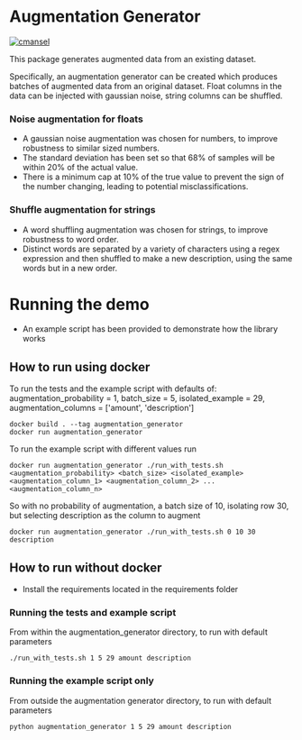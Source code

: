 # Augmentation Generator
[![cmansel](https://circleci.com/gh/cmansel/augmentation-generator.svg?style=shield)](<https://app.circleci.com/pipelines/github/cmansel/augmentation-generator>)

This package generates augmented data from an existing dataset.

Specifically, an augmentation generator can be created which produces batches of augmented data from an original dataset. Float columns in the data can be injected with gaussian noise, string columns can be shuffled.

### Noise augmentation for floats
- A gaussian noise augmentation was chosen for numbers, to improve robustness to similar sized numbers.
- The standard deviation has been set so that 68% of samples will be within 20% of the actual value.
- There is a minimum cap at 10% of the true value to prevent the sign of the number changing, leading to potential misclassifications.

### Shuffle augmentation for strings
- A word shuffling augmentation was chosen for strings, to improve robustness to word order. 
- Distinct words are separated by a variety of characters using a regex expression and then shuffled to make a new description, using the same words but in a new order.


# Running the demo
- An example script has been provided to demonstrate how the library works

## How to run using docker
To run the tests and the example script with defaults of:
augmentation_probability = 1,
batch_size = 5,
isolated_example = 29,
augmentation_columns = ['amount', 'description']
```
docker build . --tag augmentation_generator
docker run augmentation_generator
```

To run the example script with different values run
```
docker run augmentation_generator ./run_with_tests.sh <augmentation_probability> <batch_size> <isolated_example> <augmentation_column_1> <augmentation_column_2> ... <augmentation_column_n>
```

So with no probability of augmentation, a batch size of 10, isolating row 30, but selecting description as the column to augment
```
docker run augmentation_generator ./run_with_tests.sh 0 10 30 description
```

## How to run without docker
- Install the requirements located in the requirements folder

### Running the tests and example script
From within the augmentation_generator directory, to run with default parameters
```
./run_with_tests.sh 1 5 29 amount description
```

### Running the example script only
From outside the augmentation generator directory, to run with default parameters
```
python augmentation_generator 1 5 29 amount description
```

